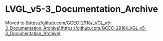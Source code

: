 # LVGL_v5-3_Documentation_Archive
Moved to [https://github.com/GCEC-2918/LVGL_v5-3_Documentation_Archive](https://github.com/GCEC-2918/LVGL_v5-3_Documentation_Archive)
